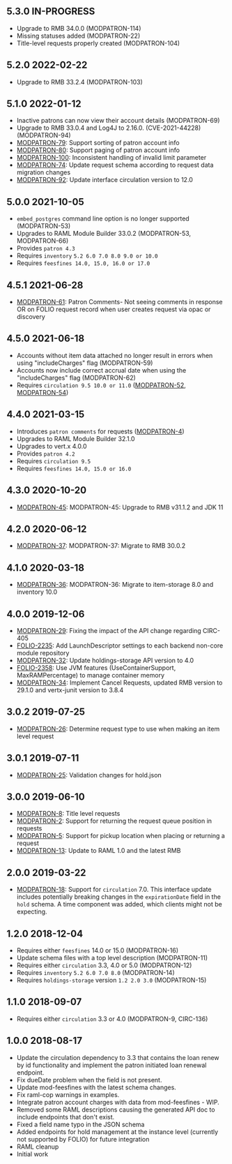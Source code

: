 ## 5.3.0 IN-PROGRESS

* Upgrade to RMB 34.0.0 (MODPATRON-114)
* Missing statuses added (MODPATRON-22)
* Title-level requests properly created (MODPATRON-104)

## 5.2.0 2022-02-22

* Upgrade to RMB 33.2.4 (MODPATRON-103)

## 5.1.0 2022-01-12

* Inactive patrons can now view their account details (MODPATRON-69)
* Upgrade to RMB 33.0.4 and Log4J to 2.16.0. (CVE-2021-44228) (MODPATRON-94)
* [MODPATRON-79](https://issues.folio.org/browse/MODPATRON-79): Support sorting of patron account info
* [MODPATRON-80](https://issues.folio.org/browse/MODPATRON-80): Support paging of patron account info
* [MODPATRON-100](https://issues.folio.org/browse/MODPATRON-100): Inconsistent handling of invalid limit parameter
* [MODPATRON-74](https://issues.folio.org/browse/MODPATRON-74): Update request schema according to request data migration changes
* [MODPATRON-92](https://issues.folio.org/browse/MODPATRON-92): Update interface circulation version to 12.0

## 5.0.0 2021-10-05

* `embed_postgres` command line option is no longer supported (MODPATRON-53)
* Upgrades to RAML Module Builder 33.0.2 (MODPATRON-53, MODPATRON-66)
* Provides `patron 4.3`
* Requires `inventory` `5.2 6.0 7.0 8.0 9.0 or 10.0`
* Requires `feesfines 14.0, 15.0, 16.0 or 17.0`

## 4.5.1 2021-06-28

 * [MODPATRON-61](https://issues.folio.org/browse/MODPATRON-61): Patron Comments- Not seeing comments in response OR on FOLIO
   request record when user creates request via opac or discovery

## 4.5.0 2021-06-18

 * Accounts without item data attached no longer result in errors when using "includeCharges" flag (MODPATRON-59)
 * Accounts now include correct accrual date when using the "includeCharges" flag (MODPATRON-62)
 * Requires `circulation 9.5 10.0 or 11.0` ([MODPATRON-52](https://issues.folio.org/browse/MODPATRON-52), [MODPATRON-54](https://issues.folio.org/browse/MODPATRON-54))


## 4.4.0 2021-03-15

 * Introduces `patron comments` for requests ([MODPATRON-4](https://issues.folio.org/browse/MODPATRON-4))
 * Upgrades to RAML Module Builder 32.1.0
 * Upgrades to vert.x 4.0.0
 * Provides `patron 4.2`
 * Requires `circulation 9.5`
 * Requires `feesfines 14.0, 15.0 or 16.0`


## 4.3.0 2020-10-20
 * [MODPATRON-45](https://issues.folio.org/browse/MODPATRON-45): MODPATRON-45: Upgrade to RMB v31.1.2 and JDK 11

## 4.2.0 2020-06-12
 * [MODPATRON-37](https://issues.folio.org/browse/MODPATRON-37): MODPATRON-37: Migrate to RMB 30.0.2

## 4.1.0 2020-03-18
 * [MODPATRON-36](https://issues.folio.org/browse/MODPATRON-36): MODPATRON-36: Migrate to item-storage 8.0 and inventory 10.0

## 4.0.0 2019-12-06
 * [MODPATRON-29](https://issues.folio.org/browse/MODPATRON-29): Fixing the impact of the API change regarding CIRC-405
 * [FOLIO-2235](https://issues.folio.org/browse/FOLIO-2235): Add LaunchDescriptor settings to each backend non-core module repository
 * [MODPATRON-32](https://issues.folio.org/browse/MODPATRON-32): Update holdings-storage API version to 4.0
 * [FOLIO-2358](https://issues.folio.org/browse/FOLIO-2358): Use JVM features (UseContainerSupport, MaxRAMPercentage) to manage container memory
 * [MODPATRON-34](https://issues.folio.org/browse/MODPATRON-34): Implement Cancel Requests, updated RMB version to 29.1.0 and vertx-junit version to 3.8.4

## 3.0.2 2019-07-25
 * [MODPATRON-26](https://issues.folio.org/browse/MODPATRON-26): Determine request type to use when
   making an item level request

## 3.0.1 2019-07-11
 * [MODPATRON-25](https://issues.folio.org/browse/MODPATRON-25): Validation changes for hold.json

## 3.0.0 2019-06-10
 * [MODPATRON-8](https://issues.folio.org/browse/MODPATRON-8): Title level requests
 * [MODPATRON-2](https://issues.folio.org/browse/MODPATRON-2): Support for returning the request queue position in requests
 * [MODPATRON-5](https://issues.folio.org/browse/MODPATRON-5): Support for pickup location when placing or returning a request
 * [MODPATRON-13](https://issues.folio.org/browse/MODPATRON-13): Update to RAML 1.0 and the latest RMB

## 2.0.0 2019-03-22
 * [MODPATRON-18](https://issues.folio.org/browse/MODPATRON-18): Support for
   `circulation` 7.0. This interface update includes potentially breaking
    changes in the `expirationDate` field in the `hold` schema. A time
    component was added, which clients might not be expecting.

## 1.2.0 2018-12-04
 * Requires either `feesfines` 14.0 or 15.0 (MODPATRON-16)
 * Update schema files with a top level description (MODPATRON-11)
 * Requires either `circulation` 3.3, 4.0 or 5.0 (MODPATRON-12)
 * Requires `inventory` `5.2 6.0 7.0 8.0` (MODPATRON-14)
 * Requires `holdings-storage` version `1.2 2.0 3.0` (MODPATRON-15)

## 1.1.0 2018-09-07
 * Requires either `circulation` 3.3 or 4.0 (MODPATRON-9, CIRC-136)

## 1.0.0 2018-08-17
 * Update the circulation dependency to 3.3 that contains the loan renew by id
   functionality and implement the patron initiated loan renewal endpoint.
 * Fix dueDate problem when the field is not present.
 * Update mod-feesfines with the latest schema changes.
 * Fix raml-cop warnings in examples.
 * Integrate patron account charges with data from mod-feesfines - WIP.
 * Removed some RAML descriptions causing the generated API doc to include
   endpoints that don't exist.
 * Fixed a field name typo in the JSON schema
 * Added endpoints for hold management at the instance level (currently not
   supported by FOLIO) for future integration
 * RAML cleanup
 * Initial work
